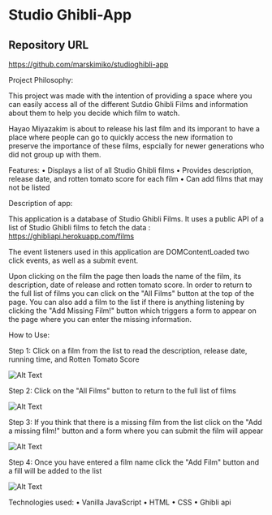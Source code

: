 # Studio Ghibli-App

## Repository URL

https://github.com/marskimiko/studioghibli-app

Project Philosophy:

This project was made with the intention of providing a space where you can easily access all of the different Sutdio Ghibli Films and information about them to help you decide which film to watch.

Hayao Miyazakim is about to release his last film and its imporant to have a place where people can go to quickly access the new iformation to preserve the importance of these films, espcially for newer generations who did not group up with them. 

Features: 
• Displays a list of all Studio Ghibli films
• Provides description, release date, and rotten tomato score for each film
• Can add films that may not be listed

Description of app: 

This application is a database of Studio Ghibli Films. It uses a public API of a list of Studio Ghibli films to fetch the data : https://ghibliapi.herokuapp.com/films

The event listeners used in this application are DOMContentLoaded two click events, as well as a submit event. 

Upon clicking on the film the page then loads the name of the film, its description, date of release and rotten tomato score. In order to return to the full list of films you can click on the "All Films" button at the top of the page. You can also add a film to the list if there is anything listening by clicking the "Add Missing Film!" button which triggers a form to appear on the page where you can enter the missing information.

How to Use:

Step 1: Click on a film from the list to read the description, release date, running time, and Rotten Tomato Score

![Alt Text](https://videoapi-muybridge.vimeocdn.com/animated-thumbnails/image/f85dc381-0cdc-46fc-bc0d-33e3d92fdd30.gif?ClientID=vimeo-core-prod&Date=1646690609&Signature=0a71b65287578fc248151649d3acf9019c6b52b0)

Step 2: Click on the "All Films" button to return to the full list of films

![Alt Text](https://videoapi-muybridge.vimeocdn.com/animated-thumbnails/image/313ae811-a7a1-45a9-838d-25734842cb70.gif?ClientID=vimeo-core-prod&Date=1646690609&Signature=4e6aa21081a3ab2130d5b937a4a256b7db7c26c4)

Step 3: If you think that there is a missing film from the list click on the "Add a missing film!" button and a form where you can submit the film will appear

![Alt Text](https://videoapi-muybridge.vimeocdn.com/animated-thumbnails/image/2df9df67-017b-4649-82b8-d1a81bf42805.gif?ClientID=vimeo-core-prod&Date=1646690609&Signature=544d5b7f632e61504b3de1dac560ee075df2950e)

Step 4: Once you have entered a film name click the "Add Film" button and a fill will be added to the list

![Alt Text](https://videoapi-muybridge.vimeocdn.com/animated-thumbnails/image/1bd2fd79-be9a-4cf2-af3b-e51611e96bc4.gif?ClientID=vimeo-core-prod&Date=1646690609&Signature=de376078c110873b7a45ab70313a563284fbb0ab)

Technologies used:
• Vanilla JavaScript
• HTML
• CSS
• Ghibli api


